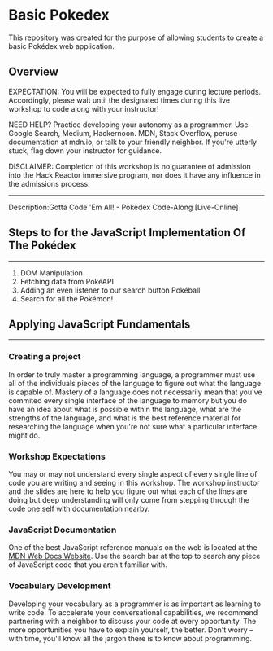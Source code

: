 # Basic Pokedex
This repository was created for the purpose of allowing students to create a basic Pokédex web application.

## Overview
EXPECTATION: You will be expected to fully engage during lecture periods. Accordingly, please wait until the designated times during this live workshop to code along with your instructor! 

NEED HELP? Practice developing your autonomy as a programmer. Use Google Search, Medium, Hackernoon. MDN, Stack Overflow, peruse documentation at mdn.io, or talk to your friendly neighbor. If you're utterly stuck, flag down your instructor for guidance.

DISCLAIMER: Completion of this workshop is no guarantee of admission into the Hack Reactor immersive program, nor does it have any influence in the admissions process.

---
Description:Gotta Code 'Em All! - Pokedex Code-Along [Live-Online]


## Steps to for the JavaScript Implementation Of The Pokédex
---
1. DOM Manipulation
2. Fetching data from PokéAPI
3. Adding an even listener to our search button Pokéball
4. Search for all the Pokémon!

## Applying JavaScript Fundamentals
---
### Creating a project
In order to truly master a programming language, a programmer must use all of the individuals pieces of the language to figure out what the language is capable of. Mastery of a language does not necessarily mean that you've commited every single interface of the language to memory but you do have an idea about what is possible within the language, what are the strengths of the language, and what is the best reference material for researching the language when you're not sure what a particular interface might do.

### Workshop Expectations
You may or may not understand every single aspect of every single line of code you are writing and seeing in this workshop. The workshop instructor and the slides are here to help you figure out what each of the lines are doing but deep understanding will only come from stepping through the code one self with documentation nearby.

### JavaScript Documentation
One of the best JavaScript reference manuals on the web is located at the [MDN Web Docs Website](https://developer.mozilla.org/en-US/docs/Web/JavaScript). Use the search bar at the top to search any piece of JavaScript code that you aren't familiar with.


### Vocabulary Development

Developing your vocabulary as a programmer is as important as learning to write code. To accelerate your conversational capabilities, we recommend partnering with a neighbor to discuss your code at every opportunity. The more opportunities you have to explain yourself, the better. Don't worry – with time, you'll know all the jargon there is to know about programming.
